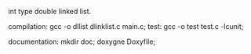 int type double linked list. 

compilation:
	gcc -o dllist dlinklist.c main.c;
test:
	gcc -o test test.c -lcunit;

documentation:
	mkdir doc;
	doxygne Doxyfile;


